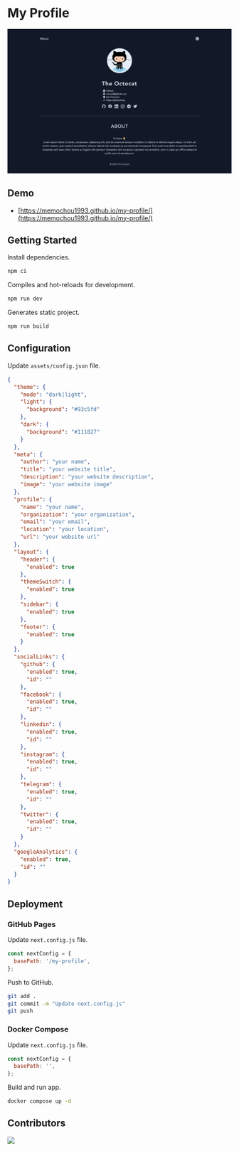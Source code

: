 # My Profile

![Dark Theme](demo.png)

## Demo

- [https://memochou1993.github.io/my-profile/](https://memochou1993.github.io/my-profile/)

## Getting Started

Install dependencies.

```bash
npm ci
```

Compiles and hot-reloads for development.

```bash
npm run dev
```

Generates static project.

```bash
npm run build
```

## Configuration

Update `assets/config.json` file.

```json
{
  "theme": {
    "mode": "dark|light",
    "light": {
      "background": "#93c5fd"
    },
    "dark": {
      "background": "#111827"
    }
  },
  "meta": {
    "author": "your name",
    "title": "your website title",
    "description": "your website description",
    "image": "your website image"
  },
  "profile": {
    "name": "your name",
    "organization": "your organization",
    "email": "your email",
    "location": "your location",
    "url": "your website url"
  },
  "layout": {
    "header": {
      "enabled": true
    },
    "themeSwitch": {
      "enabled": true
    },
    "sidebar": {
      "enabled": true
    },
    "footer": {
      "enabled": true
    }
  },
  "socialLinks": {
    "github": {
      "enabled": true,
      "id": ""
    },
    "facebook": {
      "enabled": true,
      "id": ""
    },
    "linkedin": {
      "enabled": true,
      "id": ""
    },
    "instagram": {
      "enabled": true,
      "id": ""
    },
    "telegram": {
      "enabled": true,
      "id": ""
    },
    "twitter": {
      "enabled": true,
      "id": ""
    }
  },
  "googleAnalytics": {
    "enabled": true,
    "id": ""
  }
}
```

## Deployment

### GitHub Pages

Update `next.config.js` file.

```js
const nextConfig = {
  basePath: '/my-profile',
};
```

Push to GitHub.

```bash
git add .
git commit -m "Update next.config.js"
git push
```

### Docker Compose

Update `next.config.js` file.

```js
const nextConfig = {
  basePath: '',
};
```

Build and run app.

```bash
docker compose up -d
```

## Contributors

<a href="https://github.com/memochou1993/my-profile/graphs/contributors">
  <img src="https://contrib.rocks/image?repo=memochou1993/my-profile" />
</a>
